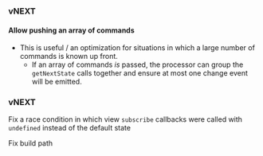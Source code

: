 

### vNEXT
#### Allow pushing an array of commands

- This is useful / an optimization for situations in which a large number of commands is known up front.
  - If an array of commands _is_ passed, the processor can group the `getNextState` calls together and ensure at most one change event will be emitted.

### vNEXT
Fix a race condition in which view `subscribe` callbacks were called with `undefined` instead of the default state

Fix build path

